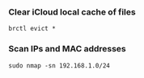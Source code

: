 

### Clear iCloud local cache of files
```
brctl evict *
```


###  Scan IPs and MAC addresses
```
sudo nmap -sn 192.168.1.0/24
```
